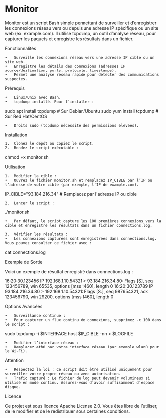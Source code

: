 # Monitor

Monitor est un script Bash simple permettant de surveiller et d’enregistrer les connexions réseau vers ou depuis une adresse IP spécifique ou un site web (ex. example.com). Il utilise tcpdump, un outil d’analyse réseau, pour capturer les paquets et enregistre les résultats dans un fichier.

Fonctionnalités

	•	Surveille les connexions réseau vers une adresse IP cible ou un site web.
	•	Enregistre les détails des connexions (adresses IP source/destination, ports, protocole, timestamps).
	•	Permet une analyse réseau rapide pour détecter des communications suspectes.

Prérequis

	•	Linux/Unix avec Bash.
	•	tcpdump installé. Pour l’installer :

sudo apt install tcpdump  # Sur Debian/Ubuntu
sudo yum install tcpdump  # Sur Red Hat/CentOS


	•	Droits sudo (tcpdump nécessite des permissions élevées).

Installation

	1.	Clonez le dépôt ou copiez le script.
	2.	Rendez le script exécutable :

chmod +x monitor.sh

Utilisation

	1.	Modifier la cible :
	•	Ouvrez le fichier monitor.sh et remplacez IP_CIBLE par l’IP ou l’adresse de votre cible (par exemple, l’IP de example.com).

IP_CIBLE="93.184.216.34"  # Remplacez par l'adresse IP ou cible


	2.	Lancer le script :

./monitor.sh

	•	Par défaut, le script capture les 100 premières connexions vers la cible et enregistre les résultats dans un fichier connections.log.

	3.	Vérifier les résultats :
	•	Les connexions capturées sont enregistrées dans connections.log. Vous pouvez consulter ce fichier avec :

cat connections.log

Exemple de Sortie

Voici un exemple de résultat enregistré dans connections.log :

16:20:30.123456 IP 192.168.1.10.54321 > 93.184.216.34.80: Flags [S], seq 123456789, win 65535, options [mss 1460], length 0
16:20:30.123789 IP 93.184.216.34.80 > 192.168.1.10.54321: Flags [S.], seq 987654321, ack 123456790, win 29200, options [mss 1460], length 0

Options Avancées

	•	Surveillance continue :
	•	Pour capturer un flux continu de connexions, supprimez -c 100 dans le script :

sudo tcpdump -i $INTERFACE host $IP_CIBLE -nn > $LOGFILE


	•	Modifier l’interface réseau :
	•	Remplacez eth0 par votre interface réseau (par exemple wlan0 pour le Wi-Fi).

Attention

	•	Respectez la loi : Ce script doit être utilisé uniquement pour surveiller votre propre réseau ou avec autorisation.
	•	Trafic capturé : Le fichier de log peut devenir volumineux si utilisé en mode continu. Assurez-vous d’avoir suffisamment d’espace disque.

Licence

Ce projet est sous licence Apache License 2.0. Vous êtes libre de l’utiliser, de le modifier et de le redistribuer sous certaines conditions.
